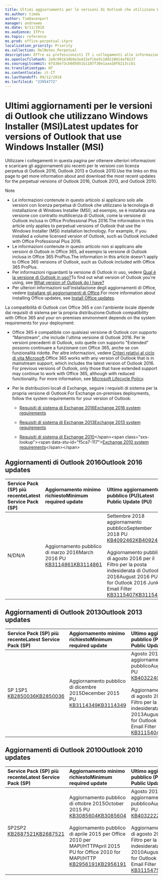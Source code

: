 ```yaml
---
title: Ultimi aggiornamenti per le versioni di Outlook che utilizzano Windows Installer (MSI)
ms.author: timda
author: TimDavenport
manager: andrewmo
ms.date: 9/11/2018
ms.audience: ITPro
ms.topic: reference
ms.prod: office-perpetual-itpro
localization_priority: Priority
ms.collection: RelNotes_Perpetual
description: Offre ai professionisti IT i collegamenti alle informazioni sugli aggiornamenti più recenti delle versioni con licenza perpetua di Outlook 2016, Outlook 2013, e Outlook 2010
ms.openlocfilehash: 2e8c901b34b9a3e432efcbe91100210914af8227
ms.sourcegitcommit: 6fd38e73cb0d5051b1107f30e1aaa10f6213ccb1
ms.translationtype: HT
ms.contentlocale: it-IT
ms.lasthandoff: 09/12/2018
ms.locfileid: "23954772"
---
```

# <a name="latest-updates-for-versions-of-outlook-that-use-windows-installer-msi"></a><span data-ttu-id="f5ca7-103">Ultimi aggiornamenti per le versioni di Outlook che utilizzano Windows Installer (MSI)</span><span class="sxs-lookup"><span data-stu-id="f5ca7-103">Latest updates for versions of Outlook that use Windows Installer (MSI)</span></span>

<span data-ttu-id="f5ca7-104">Utilizzare i collegamenti in questa pagina per ottenere ulteriori informazioni e scaricare gli aggiornamenti più recenti per le versioni con licenza perpetua di Outlook 2016, Outlook 2013 e Outlook 2010.</span><span class="sxs-lookup"><span data-stu-id="f5ca7-104">Use the links on this page to get more information about and download the most recent updates for the perpetual versions of Outlook 2016, Outlook 2013, and Outlook 2010.</span></span>
  
> [!NOTE]
> - <span data-ttu-id="f5ca7-p101">Le informazioni contenute in questo articolo si applicano solo alle versioni con licenza perpetua di Outlook che utilizzano la tecnologia di installazione di Windows Installer (MSI); ad esempio, se è installata una versione con contratto multilicenza di Outlook, come la versione di Outlook inclusa in Office Professional Plus 2016.</span><span class="sxs-lookup"><span data-stu-id="f5ca7-p101">The information in this article only applies to perpetual versions of Outlook that use the Windows Installer (MSI) installation technology. For example, if you installed a volume licensed version of Outlook, such as Outlook included with Office Professional Plus 2016.</span></span>
> - <span data-ttu-id="f5ca7-107">Le informazioni contenute in questo articolo non si applicano alle versioni di Outlook in Office 365, ad esempio la versione di Outlook inclusa in Office 365 ProPlus.</span><span class="sxs-lookup"><span data-stu-id="f5ca7-107">The information in this article doesn't apply to Office 365 versions of Outlook, such as Outlook included with Office 365 ProPlus.</span></span>
> - <span data-ttu-id="f5ca7-108">Per informazioni riguardanti la versione di Outlook in uso, vedere [Qual è la versione di Outlook in uso?](https://support.office.com/article/b3a9568c-edb5-42b9-9825-d48d82b2257c)</span><span class="sxs-lookup"><span data-stu-id="f5ca7-108">To find out what version of Outlook you're using, see [What version of Outlook do I have?](https://support.office.com/article/b3a9568c-edb5-42b9-9825-d48d82b2257c)</span></span>
> - <span data-ttu-id="f5ca7-109">Per ulteriori informazioni sull'installazione degli aggiornamenti di Office, vedere [Installare gli aggiornamenti di Office](https://support.office.com/article/2ab296f3-7f03-43a2-8e50-46de917611c5).</span><span class="sxs-lookup"><span data-stu-id="f5ca7-109">For more information about installing Office updates, see [Install Office updates](https://support.office.com/article/2ab296f3-7f03-43a2-8e50-46de917611c5).</span></span> 
  
<span data-ttu-id="f5ca7-110">La compatibilità di Outlook con Office 365 e con l'ambiente locale dipende dai requisiti di sistema per la propria distribuzione:</span><span class="sxs-lookup"><span data-stu-id="f5ca7-110">Outlook compatibility with Office 365 and your on-premises environment depends on the system requirements for your deployment:</span></span>
  
- <span data-ttu-id="f5ca7-p102">Office 365 è compatibile con qualsiasi versione di Outlook con supporto "Mainstream", che include l'ultima versione di Outlook 2016. Per le versioni precedenti di Outlook, solo quelle con supporto "Extended" possono continuare a funzionare con Office 365, anche se con funzionalità ridotte. Per altre informazioni, vedere [Criteri relativi al ciclo di vita Microsoft](https://support.microsoft.com/lifecycle).</span><span class="sxs-lookup"><span data-stu-id="f5ca7-p102">Office 365 works with any version of Outlook that is in mainstream support, which includes the latest version of Outlook 2016. For previous versions of Outlook, only those that have extended support may continue to work with Office 365, although with reduced functionality. For more information, see [Microsoft Lifecycle Policy](https://support.microsoft.com/lifecycle).</span></span>
    
- <span data-ttu-id="f5ca7-114">Per le distribuzioni locali di Exchange, seguire i requisiti di sistema per la propria versione di Outlook:</span><span class="sxs-lookup"><span data-stu-id="f5ca7-114">For Exchange on-premises deployments, follow the system requirements for your version of Outlook:</span></span>
    
  - [<span data-ttu-id="f5ca7-115">Requisiti di sistema di Exchange 2016</span><span class="sxs-lookup"><span data-stu-id="f5ca7-115">Exchange 2016 system requirements</span></span>](https://docs.microsoft.com/Exchange/plan-and-deploy/system-requirements)
    
  - [<span data-ttu-id="f5ca7-116">Requisiti di sistema di Exchange 2013</span><span class="sxs-lookup"><span data-stu-id="f5ca7-116">Exchange 2013 system requirements</span></span>](https://technet.microsoft.com/en-us/library/aa996719%28v=exchg.150%29.aspx)
    
  - <span data-ttu-id="f5ca7-117">[Requisiti di sistema di Exchange 2010](https://docs.microsoft.com/previous-versions/office/exchange-server-2010/aa996719(v=exchg.141))</span><span class="sxs-lookup"><span data-stu-id="f5ca7-117">[Exchange 2010 system requirements](https://docs.microsoft.com/previous-versions/office/exchange-server-2010/aa996719(v=exchg.141))</span></span>

   
## <a name="outlook-2016-updates"></a><span data-ttu-id="f5ca7-118">Aggiornamenti di Outlook 2016</span><span class="sxs-lookup"><span data-stu-id="f5ca7-118">Outlook 2016 updates</span></span>

|<span data-ttu-id="f5ca7-119">**Service Pack (SP) più recente**</span><span class="sxs-lookup"><span data-stu-id="f5ca7-119">**Latest Service Pack (SP)**</span></span>|<span data-ttu-id="f5ca7-120">**Aggiornamento minimo richiesto**</span><span class="sxs-lookup"><span data-stu-id="f5ca7-120">**Minimum required update**</span></span>|<span data-ttu-id="f5ca7-121">**Ultimo aggiornamento pubblico (PU)**</span><span class="sxs-lookup"><span data-stu-id="f5ca7-121">**Latest Public Update (PU)**</span></span>|
|:-----|:-----|:-----|
|<span data-ttu-id="f5ca7-122">N/D</span><span class="sxs-lookup"><span data-stu-id="f5ca7-122">N/A</span></span>  <br/> |<span data-ttu-id="f5ca7-123">Aggiornamento pubblico di marzo 2016</span><span class="sxs-lookup"><span data-stu-id="f5ca7-123">March 2016 PU</span></span> <br/>[<span data-ttu-id="f5ca7-124">KB3114861</span><span class="sxs-lookup"><span data-stu-id="f5ca7-124">KB3114861</span></span>](https://support.microsoft.com/help/3114861) <br/> |<span data-ttu-id="f5ca7-125">Settembre 2018 aggiornamento pubblico</span><span class="sxs-lookup"><span data-stu-id="f5ca7-125">September 2018 PU</span></span> <br/>[<span data-ttu-id="f5ca7-126">KB4092462</span><span class="sxs-lookup"><span data-stu-id="f5ca7-126">KB4092462</span></span>](https://support.microsoft.com/en-us/help/4092462) <br/><br/> <span data-ttu-id="f5ca7-127">Aggiornamento pubblico di agosto 2016 per il Filtro per la posta indesiderata di Outlook 2016</span><span class="sxs-lookup"><span data-stu-id="f5ca7-127">August 2016 PU for Outlook 2016 Junk Email Filter</span></span>  <br/>[<span data-ttu-id="f5ca7-128">KB3115407</span><span class="sxs-lookup"><span data-stu-id="f5ca7-128">KB3115407</span></span>](https://support.microsoft.com/help/3115407) <br/> |
   
## <a name="outlook-2013-updates"></a><span data-ttu-id="f5ca7-129">Aggiornamenti di Outlook 2013</span><span class="sxs-lookup"><span data-stu-id="f5ca7-129">Outlook 2013 updates</span></span>

|<span data-ttu-id="f5ca7-130">**Service Pack (SP) più recente**</span><span class="sxs-lookup"><span data-stu-id="f5ca7-130">**Latest Service Pack (SP)**</span></span>|<span data-ttu-id="f5ca7-131">**Aggiornamento minimo richiesto**</span><span class="sxs-lookup"><span data-stu-id="f5ca7-131">**Minimum required update**</span></span>|<span data-ttu-id="f5ca7-132">**Ultimo aggiornamento pubblico (PU)**</span><span class="sxs-lookup"><span data-stu-id="f5ca7-132">**Latest Public Update (PU)**</span></span>|
|:-----|:-----|:-----|
|<span data-ttu-id="f5ca7-133">SP 1</span><span class="sxs-lookup"><span data-stu-id="f5ca7-133">SP1</span></span>  <br/>[<span data-ttu-id="f5ca7-134">KB2850036</span><span class="sxs-lookup"><span data-stu-id="f5ca7-134">KB2850036</span></span>](https://go.microsoft.com/fwlink/p/?LinkId=512538) <br/> |<span data-ttu-id="f5ca7-135">Aggiornamento pubblico di dicembre 2015</span><span class="sxs-lookup"><span data-stu-id="f5ca7-135">December 2015 PU</span></span> <br/>[<span data-ttu-id="f5ca7-136">KB3114349</span><span class="sxs-lookup"><span data-stu-id="f5ca7-136">KB3114349</span></span>](https://support.microsoft.com/kb/3114349) <br/> |<span data-ttu-id="f5ca7-137">Agosto 2018 aggiornamento pubblico</span><span class="sxs-lookup"><span data-stu-id="f5ca7-137">August 2018 PU</span></span> <br/>[<span data-ttu-id="f5ca7-138">KB4032240</span><span class="sxs-lookup"><span data-stu-id="f5ca7-138">KB4032240</span></span>](https://support.microsoft.com/en-us/help/4032240) <br/><br/>  <span data-ttu-id="f5ca7-139">Aggiornamento pubblico di agosto 2016 per il Filtro per la posta indesiderata di Outlook 2013</span><span class="sxs-lookup"><span data-stu-id="f5ca7-139">August 2016 PU for Outlook 2013 Junk Email Filter</span></span> <br/> [<span data-ttu-id="f5ca7-140">KB3115404</span><span class="sxs-lookup"><span data-stu-id="f5ca7-140">KB3115404</span></span>](https://support.microsoft.com/kb/3115404) <br/> |
   
## <a name="outlook-2010-updates"></a><span data-ttu-id="f5ca7-141">Aggiornamenti di Outlook 2010</span><span class="sxs-lookup"><span data-stu-id="f5ca7-141">Outlook 2010 updates</span></span>

|<span data-ttu-id="f5ca7-142">**Service Pack (SP) più recente**</span><span class="sxs-lookup"><span data-stu-id="f5ca7-142">**Latest Service Pack (SP)**</span></span>|<span data-ttu-id="f5ca7-143">**Aggiornamento minimo richiesto**</span><span class="sxs-lookup"><span data-stu-id="f5ca7-143">**Minimum required update**</span></span>|<span data-ttu-id="f5ca7-144">**Ultimo aggiornamento pubblico (PU)**</span><span class="sxs-lookup"><span data-stu-id="f5ca7-144">**Latest Public Update (PU)**</span></span>|
|:-----|:-----|:-----|
|<span data-ttu-id="f5ca7-145">SP2</span><span class="sxs-lookup"><span data-stu-id="f5ca7-145">SP2</span></span> <br/>[<span data-ttu-id="f5ca7-146">KB2687521</span><span class="sxs-lookup"><span data-stu-id="f5ca7-146">KB2687521</span></span>](https://go.microsoft.com/fwlink/p/?LinkId=512542) <br/> |<span data-ttu-id="f5ca7-147">Aggiornamento pubblico di ottobre 2015</span><span class="sxs-lookup"><span data-stu-id="f5ca7-147">October 2015 PU</span></span> <br/> [<span data-ttu-id="f5ca7-148">KB3085604</span><span class="sxs-lookup"><span data-stu-id="f5ca7-148">KB3085604</span></span>](https://support.microsoft.com/kb/3085604) <br/><br/>  <span data-ttu-id="f5ca7-149">Aggiornamento pubblico di aprile 2015 per Office 2010 per MAPI/HTTP</span><span class="sxs-lookup"><span data-stu-id="f5ca7-149">April 2015 PU for Office 2010 for MAPI/HTTP</span></span> <br/> [<span data-ttu-id="f5ca7-150">KB2956191</span><span class="sxs-lookup"><span data-stu-id="f5ca7-150">KB2956191</span></span>](https://support.microsoft.com/en-us/help/2956191/april-14-2015-update-for-office-2010-kb2956191) <br/> |<span data-ttu-id="f5ca7-151">Agosto 2018 aggiornamento pubblico</span><span class="sxs-lookup"><span data-stu-id="f5ca7-151">August 2018 PU</span></span> <br/>[<span data-ttu-id="f5ca7-152">KB4032222</span><span class="sxs-lookup"><span data-stu-id="f5ca7-152">KB4032222</span></span>](https://support.microsoft.com/en-us/help/4032222) <br/><br/>  <span data-ttu-id="f5ca7-153">Aggiornamento pubblico di agosto 2016 per il Filtro per la posta indesiderata di Outlook 2010</span><span class="sxs-lookup"><span data-stu-id="f5ca7-153">August 2016 PU for Outlook 2010 Junk Email Filter</span></span> <br/> [<span data-ttu-id="f5ca7-154">KB3115475</span><span class="sxs-lookup"><span data-stu-id="f5ca7-154">KB3115475</span></span>](https://support.microsoft.com/kb/3115475) <br/> |
   

